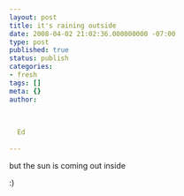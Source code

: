 ```yaml
---
layout: post
title: it's raining outside
date: 2008-04-02 21:02:36.000000000 -07:00
type: post
published: true
status: publish
categories:
- fresh
tags: []
meta: {}
author:
  
  
  
  Ed
  
---
```

<p>but the sun is coming out inside</p>
<p>:)</p>
